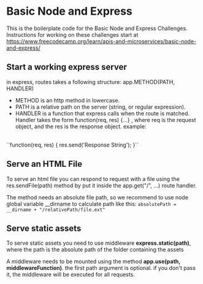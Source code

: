 # Basic Node and Express

This is the boilerplate code for the Basic Node and Express Challenges. Instructions for working on these challenges start at https://www.freecodecamp.org/learn/apis-and-microservices/basic-node-and-express/

## Start a working express server
in express, routes takes a following structure: app.METHOD(PATH, HANDLER)

- METHOD is an http method in lowercase.
- PATH is a relative path on the server (string, or regular expression).
- HANDLER is a function that express calls when the route is matched. Handler takes the form function(req, res) {...}
  , where req is the request object, and the res is the response object. example:
<br />
``function(req, res) {
  res.send('Response String');
  }``

## Serve an HTML File
To serve an html file you can respond to request with a file using the res.sendFile(path) method by put it inside 
the app.get("/", ...) route handler.

The method needs an absolute file path, so we recommend to use node global variable __dirname to calculate path like 
this: 
``absolutePath = __dirname + "/relativePath/file.ext"``

## Serve static assets
To serve static assets you need to use middleware **express.static(path)**, where the path is the absolute path of the 
folder containing the assets

A middleware needs to be mounted using the method **app.use(path, middlewareFunction)**. the first path argument is 
optional. if you don't pass it, the middleware will be executed for all requests. 
